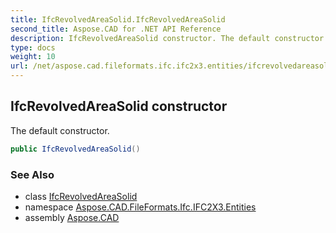 ```yaml
---
title: IfcRevolvedAreaSolid.IfcRevolvedAreaSolid
second_title: Aspose.CAD for .NET API Reference
description: IfcRevolvedAreaSolid constructor. The default constructor
type: docs
weight: 10
url: /net/aspose.cad.fileformats.ifc.ifc2x3.entities/ifcrevolvedareasolid/ifcrevolvedareasolid/
---
```

## IfcRevolvedAreaSolid constructor

The default constructor.

```csharp
public IfcRevolvedAreaSolid()
```

### See Also

* class [IfcRevolvedAreaSolid](../)
* namespace [Aspose.CAD.FileFormats.Ifc.IFC2X3.Entities](../../ifcrevolvedareasolid/)
* assembly [Aspose.CAD](../../../)


